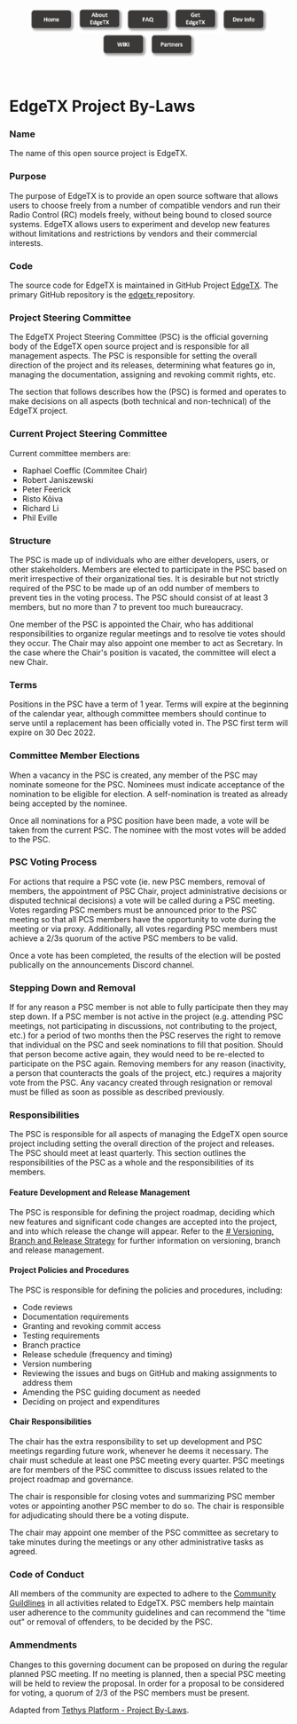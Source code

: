 <p align="center">
<a href="https://edgetx.org/index"><img src="https://github.com/EdgeTX/edgetx.github.io/blob/master/images/home.png?raw=true" align="center" height="44" width="83"></a>
<a href="https://edgetx.org/about"><img src="https://github.com/EdgeTX/edgetx.github.io/blob/master/images/about.png?raw=true" align="center" height="46" width="83"></a>
<a href="https://edgetx.org/faq"><img src="https://github.com/EdgeTX/edgetx.github.io/blob/master/images/faq.png?raw=true" align="center" height="44" width="83"></a>
<a href="https://edgetx.org/getedgetx"><img src="https://github.com/EdgeTX/edgetx.github.io/blob/master/images/get.png?raw=true" align="center" height="46" width="83"></a>
<a href="https://edgetx.org/devinfo"><img src="https://github.com/EdgeTX/edgetx.github.io/blob/master/images/dev.png?raw=true" align="center" height="44" width="83"></a>
<a href="https://github.com/EdgeTX/edgetx.github.io/wiki/EdgeTX-User-WIKI"><img src="https://github.com/EdgeTX/edgetx.github.io/blob/master/images/wiki.png?raw=true" align="center" height="44" width="83"></a>
<a href="https://edgetx.org/partnershipprogram"><img src="https://github.com/EdgeTX/edgetx.github.io/blob/master/images/partners.png?raw=true" align="center" height="44" width="83"></a>
</p>
 <p>&nbsp;</p> 

# EdgeTX Project By-Laws

### Name

The name of this open source project is EdgeTX.

### Purpose

The purpose of EdgeTX is to provide an open source software that allows users to choose freely from a number of compatible vendors and run their Radio Control (RC) models freely, without being bound to closed source systems. EdgeTX allows users to experiment and develop new features without limitations and restrictions by vendors and their commercial interests.

### Code

The source code for EdgeTX is maintained in GitHub Project  [EdgeTX](https://github.com/EdgeTX). The primary GitHub repository is the [edgetx ](https://github.com/EdgeTX/edgetx)repository.

### Project Steering Committee

The EdgeTX Project Steering Committee (PSC) is the official governing body of the EdgeTX  open source project and is responsible for all management aspects. The PSC is responsible for setting the overall direction of the project and its releases, determining what features go in, managing the documentation, assigning and revoking commit rights, etc.

The section that follows describes how the (PSC) is formed and operates to make decisions on all aspects (both technical and non-technical) of the EdgeTX project.

### Current Project Steering Committee

Current committee members are:

- Raphael Coeffic (Commitee Chair)
- Robert Janiszewski
- Peter Feerick
- Risto Kõiva
- Richard Li
- Phil Eville

### Structure

The PSC is made up of individuals who are either developers, users, or other stakeholders. Members are elected to participate in the PSC based on merit irrespective of their organizational ties. It is desirable but not strictly required of the PSC to be made up of an odd number of members to prevent ties in the voting process. The PSC should consist of at least 3 members, but no more than 7 to prevent too much bureaucracy.

One member of the PSC is appointed the Chair, who has additional responsibilities to organize regular meetings and to resolve tie votes should they occur. The Chair may also appoint one member to act as Secretary. In the case where the Chair's position is vacated, the committee will elect a new Chair.

### Terms

Positions in the PSC have a term of 1 year. Terms will expire at the beginning of the calendar year, although committee members should continue to serve until a replacement has been officially voted in. The PSC first term will expire on 30 Dec 2022.

### Committee Member Elections

When a vacancy in the PSC is created, any member of the PSC may nominate someone for the PSC. Nominees must indicate acceptance of the nomination to be eligible for election. A self-nomination is treated as already being accepted by the nominee.

Once all nominations for a PSC position have been made, a vote will be taken from the current PSC.  The nominee with the most votes will be added to the PSC. 

### PSC Voting Process

For actions that require a PSC vote (ie. new PSC members, removal of members, the appointment of PSC Chair, project administrative decisions or disputed technical decisions)  a vote will be called during a PSC meeting.  
Votes regarding PSC members must be announced prior to the PSC meeting so that all PCS members have the opportunity to vote during the meeting or via proxy. Additionally, all votes regarding PSC members must achieve a 2/3s quorum of the active PSC members to be valid.

Once a vote has been completed,  the results of the election will be posted publically on the announcements Discord channel.

### Stepping Down and Removal

If for any reason a PSC member is not able to fully participate then they may step down. If a PSC member is not active in the project (e.g. attending PSC meetings, not participating in discussions, not contributing to the project, etc.) for a period of two months then the PSC reserves the right to remove that individual on the PSC and seek nominations to fill that position. Should that person become active again, they would need to be re-elected to participate on the PSC again. Removing members for any reason (inactivity, a person that counteracts the goals of the project, etc.) requires a majority vote from the PSC.  Any vacancy created through resignation or removal must be filled as soon as possible as described previously.

### Responsibilities

The PSC is responsible for all aspects of managing the EdgeTX open source project including setting the overall direction of the project and releases. The PSC should meet at least quarterly. This section outlines the responsibilities of the PSC as a whole and the responsibilities of its members.

#### Feature Development and Release Management

The PSC is responsible for defining the project roadmap, deciding which new features and significant code changes are accepted into the project, and into which release the change will appear. Refer to the [# Versioning, Branch and Release Strategy](https://github.com/EdgeTX/edgetx.github.io/wiki/Versioning,-Branch-and-Release-Strategy)  for further information on versioning, branch and release management. 

#### Project Policies and Procedures

The PSC is responsible for defining the policies and procedures, including:

-   Code reviews
-   Documentation requirements
-   Granting and revoking commit access
-   Testing requirements
-   Branch practice
-   Release schedule (frequency and timing)
-   Version numbering
-   Reviewing the issues and bugs on GitHub and making assignments to address them
-   Amending the PSC guiding document as needed
-   Deciding on project and expenditures


#### Chair Responsibilities

The chair has the extra responsibility to set up development and PSC meetings regarding future work, whenever he deems it necessary. The chair must schedule at least one PSC meeting every quarter.  PSC meetings are for members of the PSC committee to discuss issues related to the project roadmap and governance.

The chair is responsible for closing votes and summarizing PSC member votes or appointing another PSC member to do so. The chair is responsible for adjudicating should there be a voting dispute.

The chair may appoint one member of the PSC committee as secretary to take minutes during the meetings or any other administrative tasks as agreed.

### Code of Conduct

All members of the community are expected to adhere to the  [Community Guildlines](https://github.com/EdgeTX/edgetx.github.io/wiki/Community-Guidlines) in all activities related to EdgeTX. PSC members help maintain user adherence to the community guidelines and can recommend the "time out" or removal of offenders, to be decided by the PSC. 

### Ammendments

Changes to this governing document can be proposed on during the regular planned PSC meeting. If no meeting is planned, then a special PSC meeting will be held to review the proposal.  In order for a proposal to be considered for voting, a quorum of 2/3 of the PSC members must be present.

Adapted from  [Tethys Platform - Project By-Laws](https://www.tethysplatform.org/project-steering-committee).
